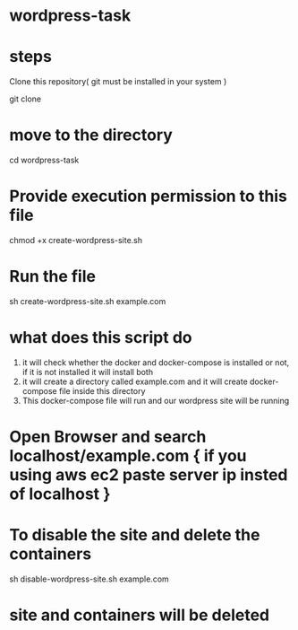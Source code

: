 # wordpress-task

#  steps 

Clone this repository( git must be installed in your system )

git clone

#  move to the directory
cd wordpress-task

#  Provide execution permission to this file
chmod +x create-wordpress-site.sh

#  Run the file
sh create-wordpress-site.sh example.com

# what does this script do
1) it will check whether the docker and docker-compose is installed or not, if it is not installed it will install both
2) it will create a directory called example.com and it will create docker-compose file inside this directory
3) This docker-compose file will run and our wordpress site will be running


#  Open Browser and search localhost/example.com  { if you using aws ec2 paste server ip insted of localhost }




#  To disable the site and delete the containers
sh disable-wordpress-site.sh example.com

#  site and containers will be deleted  
